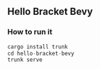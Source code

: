 ## Hello Bracket Bevy

### How to run it

```rust
cargo install trunk
cd hello-bracket-bevy
trunk serve
```
